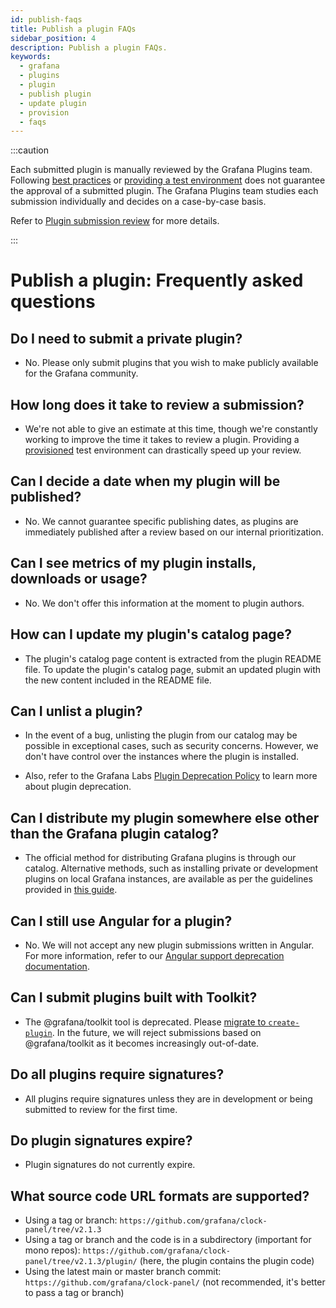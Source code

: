 ```yaml
---
id: publish-faqs
title: Publish a plugin FAQs
sidebar_position: 4
description: Publish a plugin FAQs.
keywords:
  - grafana
  - plugins
  - plugin
  - publish plugin
  - update plugin
  - provision
  - faqs
---
```


:::caution

Each submitted plugin is manually reviewed by the Grafana Plugins team. Following [best practices](./publishing-best-practices.md) or [providing a test environment](./provide-test-environment.md) does not guarantee the approval of a submitted plugin. The Grafana Plugins team studies each submission individually and decides on a case-by-case basis. 

Refer to [Plugin submission review](./publish-or-update-a-plugin.md#plugin-submission-review) for more details.

:::

# Publish a plugin: Frequently asked questions

## Do I need to submit a private plugin?

- No. Please only submit plugins that you wish to make publicly available for the Grafana community.

## How long does it take to review a submission?

- We're not able to give an estimate at this time, though we're constantly working to improve the time it takes to review a plugin. Providing a [provisioned](./provide-test-environment.md) test environment can drastically speed up your review.

## Can I decide a date when my plugin will be published?

- No. We cannot guarantee specific publishing dates, as plugins are immediately published after a review based on our internal prioritization.

## Can I see metrics of my plugin installs, downloads or usage?

- No. We don't offer this information at the moment to plugin authors.

## How can I update my plugin's catalog page?

- The plugin's catalog page content is extracted from the plugin README file.
  To update the plugin's catalog page, submit an updated plugin with the new content included in the README file.

## Can I unlist a plugin?

- In the event of a bug, unlisting the plugin from our catalog may be possible in exceptional cases, such as security concerns. However, we don't have control over the instances where the plugin is installed.

- Also, refer to the Grafana Labs [Plugin Deprecation Policy](https://grafana.com/legal/plugin-deprecation/) to learn more about plugin deprecation.

## Can I distribute my plugin somewhere else other than the Grafana plugin catalog?

- The official method for distributing Grafana plugins is through our catalog. Alternative methods, such as installing private or development plugins on local Grafana instances, are available as per the guidelines provided in [this guide](https://grafana.com/docs/grafana/latest/administration/plugin-management#install-plugin-on-local-grafana).

## Can I still use Angular for a plugin?

- No. We will not accept any new plugin submissions written in Angular. For more information, refer to our [Angular support deprecation documentation](https://grafana.com/docs/grafana/latest/developers/angular_deprecation/).

## Can I submit plugins built with Toolkit?

- The @grafana/toolkit tool is deprecated. Please [migrate to `create-plugin`](../migration-guides/migrate-from-toolkit.mdx). In the future, we will reject submissions based on @grafana/toolkit as it becomes increasingly out-of-date.

## Do all plugins require signatures?

- All plugins require signatures unless they are in development or being submitted to review for the first time.

## Do plugin signatures expire?

- Plugin signatures do not currently expire.

## What source code URL formats are supported?

- Using a tag or branch: `https://github.com/grafana/clock-panel/tree/v2.1.3`
- Using a tag or branch and the code is in a subdirectory (important for mono repos): `https://github.com/grafana/clock-panel/tree/v2.1.3/plugin/` (here, the plugin contains the plugin code)
- Using the latest main or master branch commit: `https://github.com/grafana/clock-panel/` (not recommended, it's better to pass a tag or branch)
